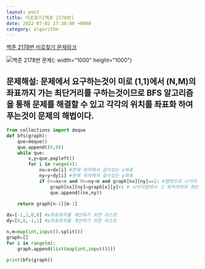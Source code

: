 ```yaml
---
layout: post
title: 미로찾기[백준 2178번]
date: 2022-07-02 17:30:00 +0900
category: algorithm
---
```


[백준 2178번 미로찾기 문제링크](https://www.acmicpc.net/problem/2178)

![백준 2178번 문제](https://user-images.githubusercontent.com/77001421/176993357-157dcfbb-7807-40a3-b861-1aa9fe317bc2.png){: width="1000" height="1000"}

## 문제해설: 문제에서 요구하는것이 미로 (1,1)에서 (N,M)의 좌표까지 가는 최단거리를 구하는것이므로 BFS 알고리즘을 통해 문제를 해결할 수 있고 각각의 위치를 좌표화 하여 푸는것이 문제의 해법이다.
```python
from collections import deque
def bfs(graph):
    que=deque()
    que.append((0,0))
    while que:
        x,y=que.popleft()    
        for i in range(4):
            nx=x+dx[i] #현재 위치에서 갈수있는 x좌표
            ny=y+dy[i] #현재 위치에서 갈수있는 y좌표 
            if 0<=nx<n and 0<=ny<m and graph[nx][ny]==1: #맵밖으로 나가지 않으면서 0이아닌 위치라면
                graph[nx][ny]=graph[x][y]+1 # 시작지점에서 그 위치까지의 최단거리 계산
                que.append((nx,ny))         

    return graph[n-1][m-1]
 
dx=[-1,1,0,0] #x좌표위치를 계산하기 위한 리스트
dy=[0,0,-1,1] #y좌표위치를 계산하기 위한 리스트

n,m=map(int,input().split())
graph=[]
for i in range(n):
    graph.append(list(map(int,input())))

print(bfs(graph))
```